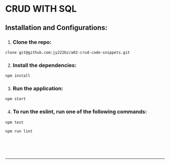 # CRUD WITH SQL
## Installation and Configurations:
1. ### Clone the repo:

~~~
clone git@github.com:jy222bz/a02-crud-code-snippets.git
~~~

2. ### Install the dependencies:
~~~
npm install
~~~

3. ### Run the application:
~~~
npm start
~~~
4. ### To run the eslint, run one of the following commands:

~~~
npm test
~~~
~~~
npm run lint
~~~
<br><br><br>
_____

